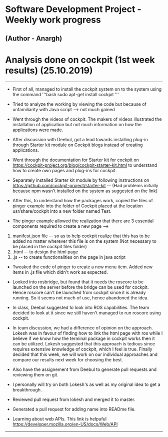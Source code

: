 # Software Development Project - Weekly work progress
(Author - Anargh)
-----------------------------------------------------------------------------------------------
# Analysis done on cockpit (1st week results) (25.10.2019)

-----------------------------------------------------------------------------------------------

* First of all, managed to install the cockpit system on to the system using the command
'''bash
sudo apt-get install cockpit
'''

* Tried to analyze the working by viewing the code but because of unfamiliarity with Java script --> not much gained

* Went through the videos of cockpit. The makers of videos illustrated the installation of application but not much information on how the applications were made.

* After discussion with Deebul, got a lead towards installing plug-in through Starter kit module on Cockpit blogs instead of creating applications.

* Went through the documentation for Starter kit for cockpit on https://cockpit-project.org/blog/cockpit-starter-kit.html to understand how to create own pages and plug-ins for cockpit.

* Separately installed Starter kit module by following instructions on https://github.com/cockpit-project/starter-kit
-- (Had problems  initially because npm wasn't installed on the system as suggested on the link)

* After this, to understand how the packages work, copied the files of pinger example into the folder of Cockpit placed at the location usr/share/cockpit into a new folder named Test.

* The pinger example allowed the realization that there are 3 essential components required to create a new page -->
1. manifest.json file -- so as to help cockpit realize that this has to be added no matter wherever this file is on the system (Not necessary to be placed in the cockpit files folder)
2. <plugin>.html -- to design the html page
3. <plugin>.js  -- to create functionalities on the page in java script

* Tweaked the code of pinger to create a new menu item. Added new items in .js file which didn't work as expected.

* Looked into rosbridge, but found that it needs the roscore to be launched on the server before the bridge can be used for cockpit. Hence roscore can't be launched from cockpit since it is already running. So it seems not much of use, hence abandoned the idea.

* In class, Deebul suggested to look into ROS capabilities. The team decided to look at it since we still haven't managed to run roscore using cockpit.

* In team discussion, we had a difference of opinion on the approach. Lokesh was in favour of finding how to link the html page with ros while I believe if we know how the terminal package in cockpit works then it can be utilized. Lokesh suggested that this approach is tedious since requires extensive knowledge of cockpit, which I feel is true. Finally decided that this week, we will work on our individual approaches and compare our results next week for choosing the best.

* Also have the assignement from Deebul to generate pull requests and reviewing them on git.

* I personally will try on both Lokesh's as well as my original idea to get a breakthrough.

* Reviewed pull request from lokesh and merged it to master.

* Generated a pull request for adding name into READme file.

* Learning about web APIs. This link is helpuful https://developer.mozilla.org/en-US/docs/Web/API

-------------------------------------------------------------------------------------------------
